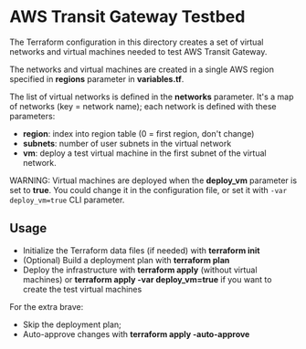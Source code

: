 # AWS Transit Gateway Testbed

The Terraform configuration in this directory creates a set of virtual networks and virtual machines needed to test AWS Transit Gateway.

The networks and virtual machines are created in a single AWS region specified in **regions** parameter in **variables.tf**. 

The list of virtual networks is defined in the **networks** parameter. It's a map of networks (key = network name); each network is defined with these parameters:

* **region**: index into region table (0 = first region, don't change)
* **subnets**: number of user subnets in the virtual network
* **vm**: deploy a test virtual machine in the first subnet of the virtual network.

WARNING: Virtual machines are deployed when the **deploy_vm** parameter is set to **true**. You could change it in the configuration file, or set it with `-var deploy_vm=true` CLI parameter.

## Usage

* Initialize the Terraform data files (if needed) with **terraform init**
* (Optional) Build a deployment plan with **terraform plan**
* Deploy the infrastructure with **terraform apply** (without virtual machines) or **terraform apply -var deploy_vm=true** if you want to create the test virtual machines

For the extra brave:

* Skip the deployment plan;
* Auto-approve changes with **terraform apply -auto-approve**
